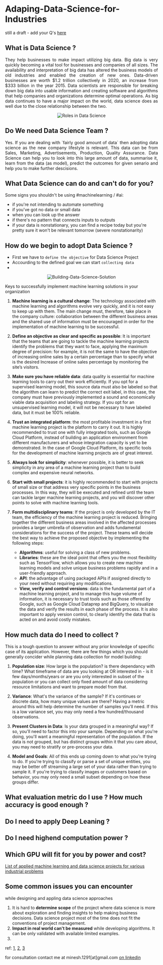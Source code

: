 # Adaping-Data-Science-for-Industries
still a draft - add your Q's [here](https://github.com/minesh1291/Adaping-Data-Science-for-Industries/issues/new)

What is Data Science ?
- 
<p align="justify"> They help businesses to make impact utilizing big data. Big data is very quickly becoming a vital tool for businesses and companies of all sizes. The availability and interpretation of big data has altered the business models of old industries and enabled the creation of new ones. Data-driven businesses are worth $1.2 trillion collectively in 2020, an increase from $333 billion in the year 2015. Data scientists are responsible for breaking down big data into usable information and creating software and algorithms that help companies and organizations determine optimal operations. As big data continues to have a major impact on the world, data science does as well due to the close relationship between the two.

<div style="text-align:center"><img src="https://github.com/minesh1291/Adaping-Data-Science-for-Industries/raw/master/images/0_H200UYCchrlMPB67.png" alt="Roles in Data Science"/></div>

Do We need Data Science Team ?
-
<p align="justify"> Yes. If you are dealing with `fairly good amount of data` then adopting data science as the new company lifestyle is relevant. This data can be from Sales, Marketing, Advertisements, Production, Quality Assurance. Data Science can help you to look into this large amount of data, summarise it, learn from the data (as model), predict the outcomes for given senario and help you to make further descisions.

What Data Science can do and can't do for you?
-

Some signs you shouldn't be using #machinelearning / #ai:

*  if you're not intending to automate something
*  if you've got no data or small data
*  when you can look up the answer
*  if there's no pattern that connects inputs to outputs
*  if your data is nonstationary, you can find a recipe today but you're pretty sure it won't be relevant tomorrow (severe nonstationarity)

How do we begin to adopt Data Science ?
- 
- First we have to `define the objective` for Data Science Project
- Accourding to the defined goal we can start `collecting data`
-  

<div style="text-align:center"><img src="https://github.com/minesh1291/Adaping-Data-Science-for-Industries/raw/master/images/Building-Data-Science-Solution.jpg" alt="Building-Data-Science-Solution"/></div>

Keys to successfully implement machine learning solutions in your organization

  1. **Machine learning is a cultural change**: The technology associated with machine learning and algorithms evolve very quickly, and it is not easy to keep up with them. The main change must, therefore, take place in the company culture: collaboration between the different business areas and the shared use of information must be encouraged in order for the implementation of machine learning to be successful.

  2. **Define an objective as clear and specific as possible**: It is important that the teams that are going to tackle the machine learning projects identify the problems that they want to face, applying the maximum degree of precision: for example, it is not the same to have the objective of increasing online sales by a certain percentage than to specify what is the desired Increase of online sales percentage by monitoring the site’s visitors.

  3. **Make sure you have reliable data**: data quality is essential for machine learning tools to carry out their work efficiently. If you opt for a supervised learning model, this source data must also be labeled so that the algorithm can learn to predict the correct exit label, in this case, the company must have previously implemented a sound and economically viable data acquisition and labeling strategy. If you opt for an unsupervised learning model, it will not be necessary to have labeled data, but it must be 100% reliable.

  4. **Trust an integrated platform**: the most profitable investment in a first machine learning project is the platform to carry it out. It is highly recommended to trust one with fully integrated tools, such as Google Cloud Platform, instead of building an application environment from different manufacturers and whose integration capacity is yet to be demonstrated. In the case of Google Cloud Platform, its specific tools for the development of machine learning projects are of great interest.

  5. **Always look for simplicity**: whenever possible, it is better to seek simplicity in any area of ​​a machine learning project than to build complex and expensive neural networks.

  6. **Start with small projects**: it is highly recommended to start with projects of small size or that address very specific points in the business processes. In this way, they will be executed and refined until the team can tackle larger machine learning projects, and you will discover other points to solve with machine learning tools.

  7. **Form multidisciplinary teams**: If the project is only developed by the IT team, the efficiency of the machine learning project is reduced. Bringing together the different business areas involved in the affected processes provides a larger umbrella of observation and adds fundamental considerations for the success of the project. These teams will decide the best way to achieve the proposed objective by implementing the following steps:
      -  **Algorithms**: useful for solving a class of new problems.
      -  **Libraries**: these are the ideal point that offers you the most flexibility such as TensorFlow, which allows you to create new machine learning models and solve unique business problems rapidly and in a user-friendly approach.
      -  **API**: the advantage of using packaged APIs if assigned directly to your need without requiring any modifications.
      -  **View, verify and control versions**: data is the fundamental part of a machine learning project, and to manage this huge volume of information, it is necessary to trust tools such as those offered by Google, such as Google Cloud Dataprep and BigQuery, to visualize the data and verify the results in each phase of the process. It is also important to apply version control, to clearly identify the data that is acted on and avoid costly mistakes.


How much data do I need to collect ?
-
This is a tough question to answer without any prior knowledge of specific case of its application. 
However, there are few things which you should generally concider while planning data collection for model building:

  1. **Population size**:
  How large is the population? is there dependancy with time? What timeframe of data are you looking at OR interested in - is it few days/months/years or are you only interested in subset of the population or you can collect only fixed amount of data considering resource limitations and want to prepare model from that.

  2. **Variance**:
  What's the variance of the sample? If it's continues or discrete data, how many unique values are there? Having a metric around this will help determine the number of samples you'll need. If this is a low variance set, you may only need a few hundred/thousand observations.

  3. **Present Clusters in Data**:
  Is your data grouped in a meaningful way? If so, you'll need to factor this into your sample. Depending on what you're doing, you'll want a meaningful representation of the population. If the data is not grouped, but has distinct groups within it that you care about, you may need to stratify or pre-process your data.

  4. **Model and Goals**:
  All of this ends up coming down to what you're trying to do. If you're trying to classify or parse a set of unique entities, you may be better off streaming a large set of your data rather than trying to sample it. If you're trying to classify images or customers based on behavior, you may only need a small subset depending on how these groups differ.

What evaluation metric do I use ? How much accuracy is good enough ?
-

Do I need to apply Deep Leaning ?
-

Do I need highend computation power ?
-

Which GPU will fit for you by power and cost?
-

[List of applied machine learning and data science projects for various industrial problems](https://github.com/minesh1291/Adaping-Data-Science-for-Industries/blob/master/relevant-tools-to-your-domain/readme.md)

Some common issues you can encounter
-
 while designing and appling data science approaches
  1. It is hard to **determine scope** of the project where data science is more about exploration and finding insights to help making business decisions. Data science project most of the time does not fit the conventions of project management.
  2. **Impact in real world can't be measured** while developing algorithms. It can be only validated with available limited examples.
  3. 

ref: 
[1](https://www.linkedin.com/in/cassie-kozyrkov-9531919/), [2](https://analyticsindiamag.com/), [3](https://datascience.stackexchange.com/)

for consultation contact me at minesh.1291[at]gmail.com [on linkedin](https://www.linkedin.com/in/mineshjethva/)
